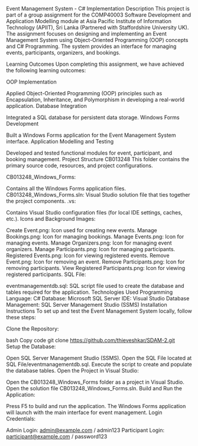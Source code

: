 Event Management System - C# Implementation
Description
This project is part of a group assignment for the COMP40003 Software Development and Application Modelling module at Asia Pacific Institute of Information Technology (APIIT), Sri Lanka (Partnered with Staffordshire University UK). The assignment focuses on designing and implementing an Event Management System using Object-Oriented Programming (OOP) concepts and C# Programming. The system provides an interface for managing events, participants, organizers, and bookings.

Learning Outcomes
Upon completing this assignment, we have achieved the following learning outcomes:

OOP Implementation

Applied Object-Oriented Programming (OOP) principles such as Encapsulation, Inheritance, and Polymorphism in developing a real-world application.
Database Integration

Integrated a SQL database for persistent data storage.
Windows Forms Development

Built a Windows Forms application for the Event Management System interface.
Application Modelling and Testing

Developed and tested functional modules for event, participant, and booking management.
Project Structure
CB013248
This folder contains the primary source code, resources, and project configurations.

CB013248_Windows_Forms:

Contains all the Windows Forms application files.
CB013248_Windows_Forms.sln: Visual Studio solution file that ties together the project components.
.vs:

Contains Visual Studio configuration files (for local IDE settings, caches, etc.).
Icons and Background Images:

Create Event.png: Icon used for creating new events.
Manage Bookings.png: Icon for managing bookings.
Manage Events.png: Icon for managing events.
Manage Organizers.png: Icon for managing event organizers.
Manage Participants.png: Icon for managing participants.
Registered Events.png: Icon for viewing registered events.
Remove Event.png: Icon for removing an event.
Remove Participants.png: Icon for removing participants.
View Registered Participants.png: Icon for viewing registered participants.
SQL File:

eventmanagementdb.sql: SQL script file used to create the database and tables required for the application.
Technologies Used
Programming Language: C#
Database: Microsoft SQL Server
IDE: Visual Studio
Database Management: SQL Server Management Studio (SSMS)
Installation Instructions
To set up and test the Event Management System locally, follow these steps:

Clone the Repository:

bash
Copy code
git clone https://github.com/thieveshkar/SDAM-2.git  
Setup the Database:

Open SQL Server Management Studio (SSMS).
Open the SQL File located at SQL File/eventmanagementdb.sql.
Execute the script to create and populate the database tables.
Open the Project in Visual Studio:

Open the CB013248_Windows_Forms folder as a project in Visual Studio.
Open the solution file CB013248_Windows_Forms.sln.
Build and Run the Application:

Press F5 to build and run the application.
The Windows Forms application will launch with the main interface for event management.
Login Credentials:

Admin Login: admin@example.com / admin123
Participant Login: participant@example.com / password123
